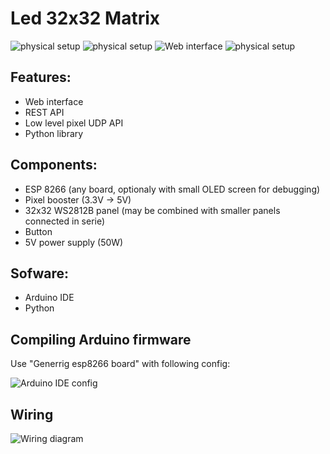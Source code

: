 # Led 32x32 Matrix 

![physical setup](https://github.com/panjanek/esp-rgb-matrix/blob/2fc2af995d744b665803bd0670991a984f6a42d1/images/nyan.gif "physical setup")
![physical setup](https://github.com/panjanek/esp-rgb-matrix/blob/b7c0791ffc91d8f2bd6cf2ae6a49950e5b408bb4/images/rgb.gif "physical setup")
![Web interface](https://github.com/panjanek/esp-rgb-matrix/blob/b7c0791ffc91d8f2bd6cf2ae6a49950e5b408bb4/images/www.gif "web interface")
![physical setup](https://github.com/panjanek/esp-rgb-matrix/blob/a0d0e468b642d425ff72234df3bcf2b6b95213a1/images/setup.png "physical setup")

## Features:
* Web interface
* REST API
* Low level pixel UDP API
* Python library

## Components:
* ESP 8266 (any board, optionaly with small OLED screen for debugging)
* Pixel booster (3.3V -> 5V)
* 32x32 WS2812B panel (may be combined with smaller panels connected in serie)
* Button
* 5V power supply (50W) 

## Sofware:
* Arduino IDE
* Python

## Compiling Arduino firmware

Use "Generrig esp8266 board" with following config:

![Arduino IDE config](https://github.com/panjanek/esp-rgb-matrix/blob/600e4c4edff6f5ff2f321e7af1ea4d31c9701831/images/arduinoconfig.png "Arduino IDE config")

## Wiring

![Wiring diagram](https://github.com/panjanek/esp-rgb-matrix/blob/a4d4f8c96adbd872e76d5bee97589852e9fabb8b/images/wiring-rgb.png "wiring diagram")
